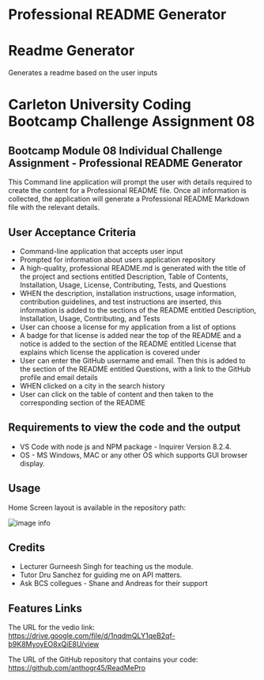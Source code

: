 # Professional README Generator


# Readme Generator
Generates a readme based on the user inputs

# Carleton University Coding Bootcamp Challenge Assignment 08

## Bootcamp Module 08 Individual Challenge Assignment - Professional README Generator

This Command line application will prompt the user with details required to create the content for a Professional README file. Once all information is collected, the application will generate a Professional README Markdown file with the relevant details.

## User Acceptance Criteria

* Command-line application that accepts user input
* Prompted for information about users application repository
* A high-quality, professional README.md is generated with the title of the project and sections entitled Description, Table of Contents, Installation, Usage, License, Contributing, Tests, and Questions
* WHEN the description, installation instructions, usage information, contribution guidelines, and test instructions are inserted, this information is added to the sections of the README entitled Description, Installation, Usage, Contributing, and Tests
*	User can choose a license for my application from a list of options
*	A badge for that license is added near the top of the README and a notice is added to the section of the README entitled License that explains which license the application is covered under
*	User can enter the GitHub username and email. Then this is added to the section of the README entitled Questions, with a link to the GitHub profile and email details
*	WHEN clicked on a city in the search history
*	User can click on the table of content and then taken to the corresponding section of the README

## Requirements to view the code and the output

- VS Code with node js and NPM package - Inquirer Version 8.2.4.
- OS - MS Windows, MAC or any other OS which supports GUI browser display.

## Usage

Home Screen layout is available in the repository path: 

![image info](./assets/images/Screenshot%202023-09-23%20012017.png)

## Credits

- Lecturer Gurneesh Singh for teaching us the module.
- Tutor Dru Sanchez for guiding me on API matters.
- Ask BCS collegues - Shane and Andreas for their support
  
## Features Links

The URL for the vedio link: https://drive.google.com/file/d/1nqdmQLY1qeB2qf-b9K8MyoyEO8xQiE8U/view  

The URL of the GitHub repository that contains your code: https://github.com/anthogr45/ReadMePro
